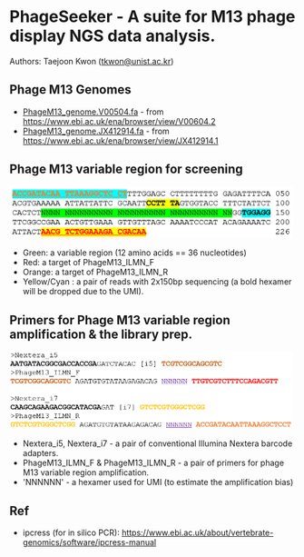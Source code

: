 # PhageSeeker - A suite for M13 phage display NGS data analysis.

Authors: Taejoon Kwon (tkwon@unist.ac.kr)

## Phage M13 Genomes
* [PhageM13_genome.V00504.fa](resources/PhageM13_genome.V00504.fa) - from https://www.ebi.ac.uk/ena/browser/view/V00604.2
* [PhageM13_genome.JX412914.fa](resources/PhageM13_genome.JX412914.fa) - from https://www.ebi.ac.uk/ena/browser/view/JX412914.1

## Phage M13 variable region for screening
<img src="resources/PhageM13_VariableRegion.png" width="500px" alt="M13 Variable Region">

* Green: a variable region (12 amino acids == 36 nucleotides)
* Red: a target of PhageM13_ILMN_F
* Orange: a target of PhageM13_ILMN_R
* Yellow/Cyan : a pair of reads with 2x150bp sequencing (a bold hexamer will be dropped due to the UMI). 

## Primers for Phage M13 variable region amplification & the library prep.
<img src="resources/PhageM13_primers.png" width="500px" alt="Primers for PhageM13 Variable Region">

* Nextera_i5, Nextera_i7 - a pair of conventional Illumina Nextera barcode adapters.
* PhageM13_ILMN_F & PhageM13_ILMN_R - a pair of primers for phage M13 variable region amplification.
* 'NNNNNN' - a hexamer used for UMI (to estimate the amplification bias)

## Ref
* ipcress (for in silico PCR): https://www.ebi.ac.uk/about/vertebrate-genomics/software/ipcress-manual
